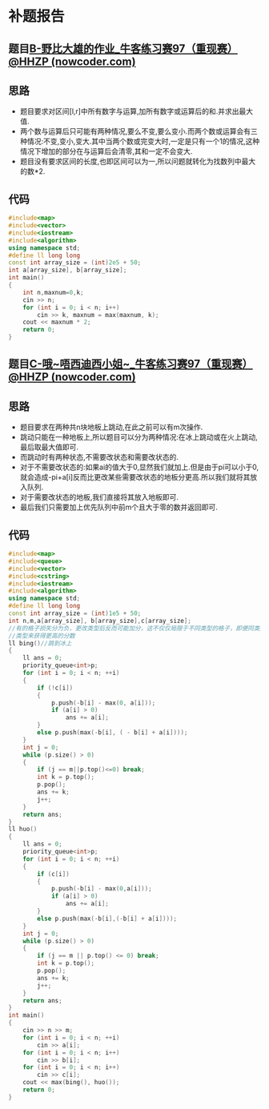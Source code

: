 # 补题报告

## 题目[B-野比大雄的作业_牛客练习赛97（重现赛）@HHZP (nowcoder.com)](https://ac.nowcoder.com/acm/contest/30541/B)

## 思路

- 题目要求对区间[l,r]中所有数字与运算,加所有数字或运算后的和.并求出最大值.
- 两个数与运算后只可能有两种情况,要么不变,要么变小.而两个数或运算会有三种情况:不变,变小,变大.其中当两个数或完变大时,一定是只有一个1的情况,这种情况下增加的部分在与运算后会清零,其和一定不会变大.
- 题目没有要求区间的长度,也即区间可以为一,所以问题就转化为找数列中最大的数*2.

## 代码

```c++
#include<map>
#include<vector>
#include<iostream>
#include<algorithm>
using namespace std;
#define ll long long 
const int array_size = (int)2e5 + 50;
int a[array_size], b[array_size];
int main()
{
	int n,maxnum=0,k;
	cin >> n;
	for (int i = 0; i < n; i++)
		cin >> k, maxnum = max(maxnum, k);
	cout << maxnum * 2;
	return 0;
}
```

## 题目[C-哦~唔西迪西小姐~_牛客练习赛97（重现赛）@HHZP (nowcoder.com)](https://ac.nowcoder.com/acm/contest/30541/C)

## 思路

- 题目要求在两种共n块地板上跳动,在此之前可以有m次操作.
- 跳动只能在一种地板上,所以题目可以分为两种情况:在冰上跳动或在火上跳动,最后取最大值即可.
- 而跳动时有两种状态,不需要改状态和需要改状态的.
- 对于不需要改状态的:如果ai的值大于0,显然我们就加上.但是由于pi可以小于0,就会造成-pi+a[i]反而比更改某些需要改状态的地板分更高.所以我们就将其放入队列.
- 对于需要改状态的地板,我们直接将其放入地板即可.
- 最后我们只需要加上优先队列中前m个且大于零的数并返回即可.

## 代码

```c++
#include<map>
#include<queue>
#include<vector>
#include<cstring>
#include<iostream>
#include<algorithm>
using namespace std;
#define ll long long 
const int array_size = (int)1e5 + 50;
int n,m,a[array_size], b[array_size],c[array_size];
//有的格子损失分为负，更改类型后反而可能加分，这不仅仅局限于不同类型的格子，即便同类型的格子也可以通过更改
//类型来获得更高的分数
ll bing()//跳到冰上
{
	ll ans = 0;
	priority_queue<int>p;
	for (int i = 0; i < n; ++i)
	{
		if (!c[i])
		{
			p.push(-b[i] - max(0, a[i]));
			if (a[i] > 0)
				ans += a[i];
		}
		else p.push(max(-b[i], ( - b[i] + a[i])));
	}
	int j = 0;
	while (p.size() > 0)
	{
		if (j == m||p.top()<=0) break;
		int k = p.top();
		p.pop();
		ans += k;
		j++;
	}
	return ans;
}
ll huo()
{
	ll ans = 0;
	priority_queue<int>p;
	for (int i = 0; i < n; ++i)
	{
		if (c[i])
		{
			p.push(-b[i] - max(0,a[i]));
			if (a[i] > 0)
				ans += a[i];
		}
		else p.push(max(-b[i],(-b[i] + a[i])));
	}
	int j = 0;
	while (p.size() > 0)
	{
		if (j == m || p.top() <= 0) break;
		int k = p.top();
		p.pop();
		ans += k;
		j++;
	}
	return ans;
}
int main()
{
	cin >> n >> m;
	for (int i = 0; i < n; ++i)
		cin >> a[i];
	for (int i = 0; i < n; i++)
		cin >> b[i];
	for (int i = 0; i < n; i++)
		cin >> c[i];
	cout << max(bing(), huo());
	return 0;
}
```

